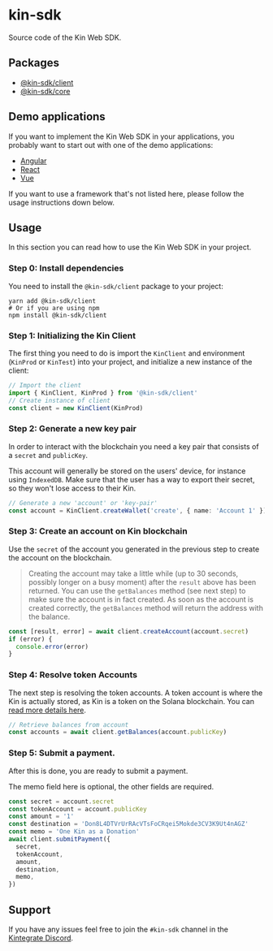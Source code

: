 # kin-sdk

Source code of the Kin Web SDK.

## Packages

- [@kin-sdk/client](packages/client/README.md)
- [@kin-sdk/core](packages/core/README.md)

## Demo applications

If you want to implement the Kin Web SDK in your applications, you probably want to start out with one of the demo applications:

- [Angular](https://github.com/kin-sdk/kin-sdk-demo-angular)
- [React](https://github.com/kin-sdk/kin-sdk-demo-react)
- [Vue](https://github.com/kin-sdk/kin-sdk-demo-vue)

If you want to use a framework that's not listed here, please follow the usage instructions down below.

## Usage

In this section you can read how to use the Kin Web SDK in your project.

### Step 0: Install dependencies

You need to install the `@kin-sdk/client` package to your project:

```shell
yarn add @kin-sdk/client
# Or if you are using npm
npm install @kin-sdk/client
```

### Step 1: Initializing the Kin Client

The first thing you need to do is import the `KinClient` and environment (`KinProd` or `KinTest`) into your project, and initialize a new instance of the client:

```typescript
// Import the client
import { KinClient, KinProd } from '@kin-sdk/client'
// Create instance of client
const client = new KinClient(KinProd)
```

### Step 2: Generate a new key pair

In order to interact with the blockchain you need a key pair that consists of a `secret` and `publicKey`.

This account will generally be stored on the users' device, for instance using `IndexedDB`. Make sure that the user has a way to export their secret, so they won't lose access to their Kin.

```typescript
// Generate a new 'account' or 'key-pair'
const account = KinClient.createWallet('create', { name: 'Account 1' })
```

### Step 3: Create an account on Kin blockchain

Use the `secret` of the account you generated in the previous step to create the account on the blockchain.

> Creating the account may take a little while (up to 30 seconds, possibly longer on a busy moment) after the `result` above has been returned. You can use the `getBalances` method (see next step) to make sure the account is in fact created. As soon as the account is created correctly, the `getBalances` method will return the address with the balance.

```typescript
const [result, error] = await client.createAccount(account.secret)
if (error) {
  console.error(error)
}
```

### Step 4: Resolve token Accounts

The next step is resolving the token accounts. A token account is where the Kin is actually stored, as Kin is a token on the Solana blockchain. You can [read more details here](https://docs.kin.org/solana#token-accounts).

```typescript
// Retrieve balances from account
const accounts = await client.getBalances(account.publicKey)
```

### Step 5: Submit a payment.

After this is done, you are ready to submit a payment.

The memo field here is optional, the other fields are required.

```typescript
const secret = account.secret
const tokenAccount = account.publicKey
const amount = '1'
const destination = 'Don8L4DTVrUrRAcVTsFoCRqei5Mokde3CV3K9Ut4nAGZ'
const memo = 'One Kin as a Donation'
await client.submitPayment({
  secret,
  tokenAccount,
  amount,
  destination,
  memo,
})
```

## Support

If you have any issues feel free to join the `#kin-sdk` channel in the [Kintegrate Discord](https://discord.gg/UTHWjKccCJ).
